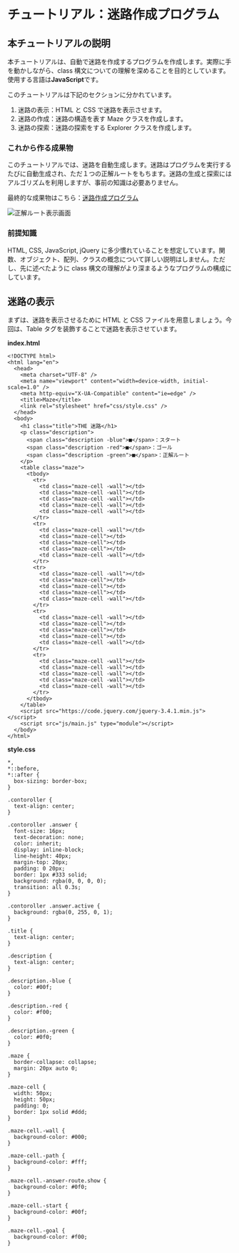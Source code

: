 # チュートリアル：迷路作成プログラム

## 本チュートリアルの説明

本チュートリアルは、自動で迷路を作成するプログラムを作成します。実際に手を動かしながら、class 構文についての理解を深めることを目的としています。使用する言語は**JavaScript**です。

このチュートリアルは下記のセクションに分かれています。

1. 迷路の表示：HTML と CSS で迷路を表示させます。
2. 迷路の作成：迷路の構造を表す Maze クラスを作成します。
3. 迷路の探索：迷路の探索をする Explorer クラスを作成します。

### これから作る成果物

このチュートリアルでは、迷路を自動生成します。迷路はプログラムを実行するたびに自動生成され、ただ１つの正解ルートをもちます。迷路の生成と探索にはアルゴリズムを利用しますが、事前の知識は必要ありません。

最終的な成果物はこちら：[迷路作成プログラム](http://grayhorse5.sakura.ne.jp/make-maze/)

![正解ルート表示画面](https://i.imgur.com/6uhNFuT.png)

### 前提知識

HTML, CSS, JavaScript, jQuery に多少慣れていることを想定しています。関数、オブジェクト、配列、クラスの概念について詳しい説明はしません。ただし、先に述べたように class 構文の理解がより深まるようなプログラムの構成にしています。

## 迷路の表示

まずは、迷路を表示させるために HTML と CSS ファイルを用意しましょう。今回は、Table タグを装飾することで迷路を表示させています。

**index.html**

```javascript=
<!DOCTYPE html>
<html lang="en">
  <head>
    <meta charset="UTF-8" />
    <meta name="viewport" content="width=device-width, initial-scale=1.0" />
    <meta http-equiv="X-UA-Compatible" content="ie=edge" />
    <title>Maze</title>
    <link rel="stylesheet" href="css/style.css" />
  </head>
  <body>
    <h1 class="title">THE 迷路</h1>
    <p class="description">
      <span class="description -blue">■</span>：スタート
      <span class="description -red">■</span>：ゴール
      <span class="description -green">■</span>：正解ルート
    </p>
    <table class="maze">
      <tbody>
        <tr>
          <td class="maze-cell -wall"></td>
          <td class="maze-cell -wall"></td>
          <td class="maze-cell -wall"></td>
          <td class="maze-cell -wall"></td>
          <td class="maze-cell -wall"></td>
        </tr>
        <tr>
          <td class="maze-cell -wall"></td>
          <td class="maze-cell"></td>
          <td class="maze-cell"></td>
          <td class="maze-cell"></td>
          <td class="maze-cell -wall"></td>
        </tr>
        <tr>
          <td class="maze-cell -wall"></td>
          <td class="maze-cell"></td>
          <td class="maze-cell"></td>
          <td class="maze-cell"></td>
          <td class="maze-cell -wall"></td>
        </tr>
        <tr>
          <td class="maze-cell -wall"></td>
          <td class="maze-cell"></td>
          <td class="maze-cell"></td>
          <td class="maze-cell"></td>
          <td class="maze-cell -wall"></td>
        </tr>
        <tr>
          <td class="maze-cell -wall"></td>
          <td class="maze-cell -wall"></td>
          <td class="maze-cell -wall"></td>
          <td class="maze-cell -wall"></td>
          <td class="maze-cell -wall"></td>
        </tr>
      </tbody>
    </table>
    <script src="https://code.jquery.com/jquery-3.4.1.min.js"></script>
    <script src="js/main.js" type="module"></script>
  </body>
</html>
```

**style.css**

```css=
*,
*::before,
*::after {
  box-sizing: border-box;
}

.contoroller {
  text-align: center;
}

.contoroller .answer {
  font-size: 16px;
  text-decoration: none;
  color: inherit;
  display: inline-block;
  line-height: 40px;
  margin-top: 20px;
  padding: 0 20px;
  border: 1px #333 solid;
  background: rgba(0, 0, 0, 0);
  transition: all 0.3s;
}

.contoroller .answer.active {
  background: rgba(0, 255, 0, 1);
}

.title {
  text-align: center;
}

.description {
  text-align: center;
}

.description.-blue {
  color: #00f;
}

.description.-red {
  color: #f00;
}

.description.-green {
  color: #0f0;
}

.maze {
  border-collapse: collapse;
  margin: 20px auto 0;
}

.maze-cell {
  width: 50px;
  height: 50px;
  padding: 0;
  border: 1px solid #ddd;
}

.maze-cell.-wall {
  background-color: #000;
}

.maze-cell.-path {
  background-color: #fff;
}

.maze-cell.-answer-route.show {
  background-color: #0f0;
}

.maze-cell.-start {
  background-color: #00f;
}

.maze-cell.-goal {
  background-color: #f00;
}
```
